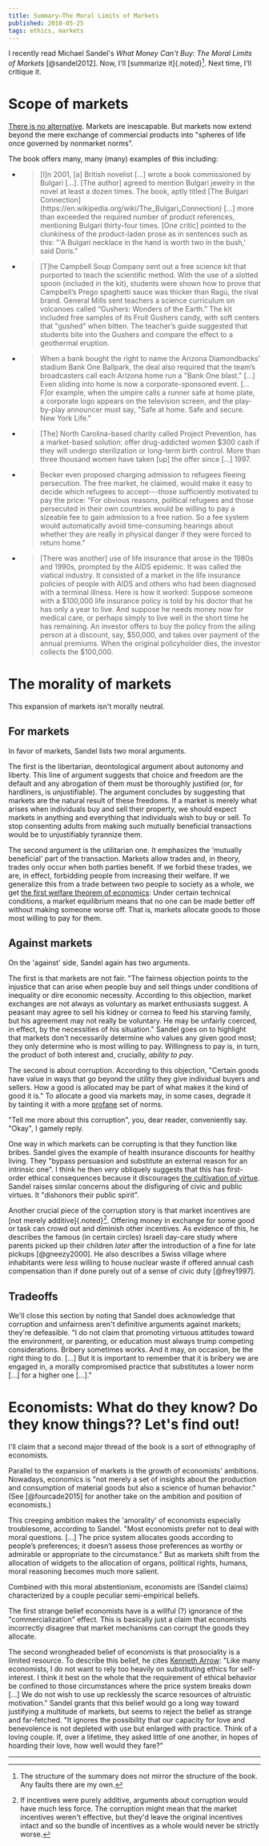 ```yaml
---
title: Summary—The Moral Limits of Markets
published: 2018-05-25
tags: ethics, markets
---
```


I recently read Michael Sandel's <i>What Money Can't Buy: The Moral Limits of Markets</i> [@sandel2012]. Now, I'll [summarize it]{.noted}[^structure]. Next time, I'll critique it.

# Scope of markets

[There is no alternative](https://en.wikipedia.org/wiki/There_is_no_alternative). Markets are inescapable. But markets now extend beyond the mere exchange of commercial products into "spheres of life once governed by nonmarket norms".

The book offers many, many (many) examples of this including:

- <blockquote>[I]n 2001, [a] British novelist [...] wrote a book commissioned by Bulgari [...]. [The author] agreed to mention Bulgari jewelry in the novel at least a dozen times. The book, aptly titled [The Bulgari Connection](https://en.wikipedia.org/wiki/The_Bulgari_Connection) [...] more than exceeded the required number of product references, mentioning Bulgari thirty-four times. [One critic] pointed to the clunkiness of the product-laden prose as in sentences such as this: "'A Bulgari necklace in the hand is worth two in the bush,' said Doris."</blockquote>

- <blockquote>[T]he Campbell Soup Company sent out a free science kit that purported to teach the scientific method. With the use of a slotted spoon (included in the kit), students were shown how to prove that Campbell’s Prego spaghetti sauce was thicker than Ragú, the rival brand. General Mills sent teachers a science curriculum on volcanoes called “Gushers: Wonders of the Earth.” The kit included free samples of its Fruit Gushers candy, with soft centers that "gushed" when bitten. The teacher’s guide suggested that students bite into the Gushers and compare the effect to a geothermal eruption.</blockquote>

- <blockquote> When a bank bought the right to name the Arizona Diamondbacks’ stadium Bank One Ballpark, the deal also required that the team’s broadcasters call each Arizona home run a "Bank One blast." [...] Even sliding into home is now a corporate-sponsored event. [... F]or example, when the umpire calls a runner safe at home plate, a corporate logo appears on the television screen, and the play-by-play announcer must say, "Safe at home. Safe and secure. New York Life."</blockquote>

- <blockquote>[The] North Carolina-based charity called Project Prevention, has a market-based solution: offer drug-addicted women $300 cash if they will undergo sterilization or long-term birth control. More than three thousand women have taken [up] the offer since [...] 1997.</blockquote>

- <blockquote>Becker even proposed charging admission to refugees fleeing persecution. The free market, he claimed, would make it easy to decide which refugees to accept---those sufficiently motivated to pay the price: "For obvious reasons, political refugees and those persecuted in their own countries would be willing to pay a sizeable fee to gain admission to a free nation. So a fee system would automatically avoid time-consuming hearings about whether they are really in physical danger if they were forced to return home."</blockquote>

- <blockquote>[There was another] use of life insurance that arose in the 1980s and 1990s, prompted by the AIDS epidemic. It was called the viatical industry. It consisted of a market in the life insurance policies of people with AIDS and others who had been diagnosed with a terminal illness. Here is how it worked: Suppose someone with a $100,000 life insurance policy is told by his doctor that he has only a year to live. And suppose he needs money now for medical care, or perhaps simply to live well in the short time he has remaining. An investor offers to buy the policy from the ailing person at a discount, say, $50,000, and takes over payment of the annual premiums. When the original policyholder dies, the investor collects the $100,000.</blockquote>

<!--more-->

# The morality of markets

This expansion of markets isn't morally neutral.

## For markets

In favor of markets, Sandel lists two moral arguments.

The first is the libertarian, deontological argument about autonomy and liberty. This line of argument suggests that choice and freedom are the default and any abrogation of them must be thoroughly justified (or, for hardliners, is unjustifiable). The argument concludes by suggesting that markets are the natural result of these freedoms. If a market is merely what arises when individuals buy and sell their property, we should expect markets in anything and everything that individuals wish to buy or sell. To stop consenting adults from making such mutually beneficial transactions would be to unjustifiably tyrannize them.

The second argument is the utilitarian one. It emphasizes the 'mutually beneficial' part of the transaction. Markets allow trades and, in theory, trades only occur when both parties benefit. If we forbid these trades, we are, in effect, forbidding people from increasing their welfare. If we generalize this from a trade between two people to society as a whole, we get [the first welfare theorem of economics](https://en.wikipedia.org/wiki/Fundamental_theorems_of_welfare_economics): Under certain technical conditions, a market equilibrium means that no one can be made better off without making someone worse off. That is, markets allocate goods to those most willing to pay for them.

## Against markets

On the 'against' side, Sandel again has two arguments.

The first is that markets are not fair. "The fairness objection points to the injustice that can arise when people buy and sell things under conditions of inequality or dire economic necessity. According to this objection, market exchanges are not always as voluntary as market enthusiasts suggest. A peasant may agree to sell his kidney or cornea to feed his starving family, but his agreement may not really be voluntary. He may be unfairly coerced, in effect, by the necessities of his situation." Sandel goes on to highlight that markets don't necessarily determine who values any given good most; they only determine who is most willing to pay. Willingness to pay is, in turn, the product of both interest and, crucially, *ability to pay*.

The second is about corruption. According to this objection, "Certain goods have value in ways that go beyond the utility they give individual buyers and sellers. How a good is allocated may be part of what makes it the kind of good it is." To allocate a good via markets may, in some cases, degrade it by tainting it with a more [profane](https://en.wikipedia.org/wiki/Sacred%E2%80%93profane_dichotomy) set of norms.

"Tell me more about this corruption", you, dear reader, conveniently say. "Okay", I gamely reply.

One way in which markets can be corrupting is that they function like bribes. Sandel gives the example of health insurance discounts for healthy living. They "bypass persuasion and substitute an external reason for an intrinsic one". I think he then *very* obliquely suggests that this has first-order ethical consequences because it discourages [the cultivation of virtue](https://plato.stanford.edu/entries/ethics-virtue/). Sandel raises similar concerns about the disfiguring of civic and public virtues. It "dishonors their public spirit".

Another crucial piece of the corruption story is that market incentives are [not merely additive]{.noted}[^additive]. Offering money in exchange for some good or task can crowd out and diminish other incentives. As evidence of this, he describes the famous (in certain circles) Israeli day-care study where parents picked up their children *later* after the introduction of a fine for late pickups [@gneezy2000]. He also describes a Swiss village where inhabitants were *less* willing to house nuclear waste if offered annual cash compensation than if done purely out of a sense of civic duty [@frey1997].

## Tradeoffs

We'll close this section by noting that Sandel does acknowledge that corruption and unfairness aren't definitive arguments against markets; they're defeasible. "I do not claim that promoting virtuous attitudes toward the environment, or parenting, or education must always trump competing considerations. Bribery sometimes works. And it may, on occasion, be the right thing to do. [...] But it is important to remember that it is bribery we are engaged in, a morally compromised practice that substitutes a lower norm [...] for a higher one [...]."

# Economists: What do they know? Do they know things?? Let's find out!

I'll claim that a second major thread of the book is a sort of ethnography of economists.

Parallel to the expansion of markets is the growth of economists' ambitions. Nowadays, economics is "not merely a set of insights about the production and consumption of material goods but also a science of human behavior." (See [@fourcade2015] for another take on the ambition and position of economists.)

This creeping ambition makes the 'amorality' of economists especially troublesome, according to Sandel. "Most economists prefer not to deal with moral questions. [...] The price system allocates goods according to people’s preferences; it doesn’t assess those preferences as worthy or admirable or appropriate to the circumstance." But as markets shift from the allocation of widgets to the allocation of organs, political rights, humans, moral reasoning becomes much more salient.

Combined with this moral abstentionism, economists are (Sandel claims) characterized by a couple peculiar semi-empirical beliefs.

The first strange belief economists have is a willful (?) ignorance of the "commercialization" effect. This is basically just a claim that economists incorrectly disagree that market mechanisms can corrupt the goods they allocate.

The second wrongheaded belief of economists is that prosociality is a limited resource. To describe this belief, he cites [Kenneth Arrow](https://en.wikipedia.org/wiki/Kenneth_Arrow): "Like many economists, I do not want to rely too heavily on substituting ethics for self-interest. I think it best on the whole that the requirement of ethical behavior be confined to those circumstances where the price system breaks down [...] We do not wish to use up recklessly the scarce resources of altruistic motivation." Sandel grants that this belief would go a long way toward justifying a multitude of markets, but seems to reject the belief as strange and far-fetched. "It ignores the possibility that our capacity for love and benevolence is not depleted with use but enlarged with practice. Think of a loving couple. If, over a lifetime, they asked little of one another, in hopes of hoarding their love, how well would they fare?"

<hr class="references">

[^structure]: The structure of the summary does not mirror the structure of the book. Any faults there are my own.
[^additive]: If incentives were purely additive, arguments about corruption would have much less force. The corruption might mean that the market incentives weren't effective, but they'd leave the original incentives intact and so the bundle of incentives as a whole would never be strictly worse.
